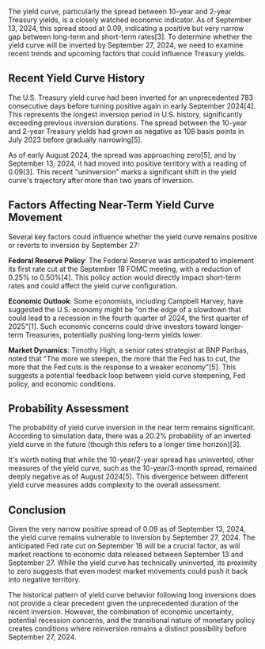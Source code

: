 The yield curve, particularly the spread between 10-year and 2-year Treasury yields, is a closely watched economic indicator. As of September 13, 2024, this spread stood at 0.09, indicating a positive but very narrow gap between long-term and short-term rates[3]. To determine whether the yield curve will be inverted by September 27, 2024, we need to examine recent trends and upcoming factors that could influence Treasury yields.

## Recent Yield Curve History

The U.S. Treasury yield curve had been inverted for an unprecedented 783 consecutive days before turning positive again in early September 2024[4]. This represents the longest inversion period in U.S. history, significantly exceeding previous inversion durations. The spread between the 10-year and 2-year Treasury yields had grown as negative as 108 basis points in July 2023 before gradually narrowing[5].

As of early August 2024, the spread was approaching zero[5], and by September 13, 2024, it had moved into positive territory with a reading of 0.09[3]. This recent "uninversion" marks a significant shift in the yield curve's trajectory after more than two years of inversion.

## Factors Affecting Near-Term Yield Curve Movement

Several key factors could influence whether the yield curve remains positive or reverts to inversion by September 27:

**Federal Reserve Policy**: The Federal Reserve was anticipated to implement its first rate cut at the September 18 FOMC meeting, with a reduction of 0.25% to 0.50%[4]. This policy action would directly impact short-term rates and could affect the yield curve configuration.

**Economic Outlook**: Some economists, including Campbell Harvey, have suggested the U.S. economy might be "on the edge of a slowdown that could lead to a recession in the fourth quarter of 2024, the first quarter of 2025"[1]. Such economic concerns could drive investors toward longer-term Treasuries, potentially pushing long-term yields lower.

**Market Dynamics**: Timothy High, a senior rates strategist at BNP Paribas, noted that "The more we steepen, the more that the Fed has to cut, the more that the Fed cuts is the response to a weaker economy"[5]. This suggests a potential feedback loop between yield curve steepening, Fed policy, and economic conditions.

## Probability Assessment

The probability of yield curve inversion in the near term remains significant. According to simulation data, there was a 20.2% probability of an inverted yield curve in the future (though this refers to a longer time horizon)[3]. 

It's worth noting that while the 10-year/2-year spread has uninverted, other measures of the yield curve, such as the 10-year/3-month spread, remained deeply negative as of August 2024[5]. This divergence between different yield curve measures adds complexity to the overall assessment.

## Conclusion

Given the very narrow positive spread of 0.09 as of September 13, 2024, the yield curve remains vulnerable to inversion by September 27, 2024. The anticipated Fed rate cut on September 18 will be a crucial factor, as will market reactions to economic data released between September 13 and September 27. While the yield curve has technically uninverted, its proximity to zero suggests that even modest market movements could push it back into negative territory.

The historical pattern of yield curve behavior following long inversions does not provide a clear precedent given the unprecedented duration of the recent inversion. However, the combination of economic uncertainty, potential recession concerns, and the transitional nature of monetary policy creates conditions where reinversion remains a distinct possibility before September 27, 2024.